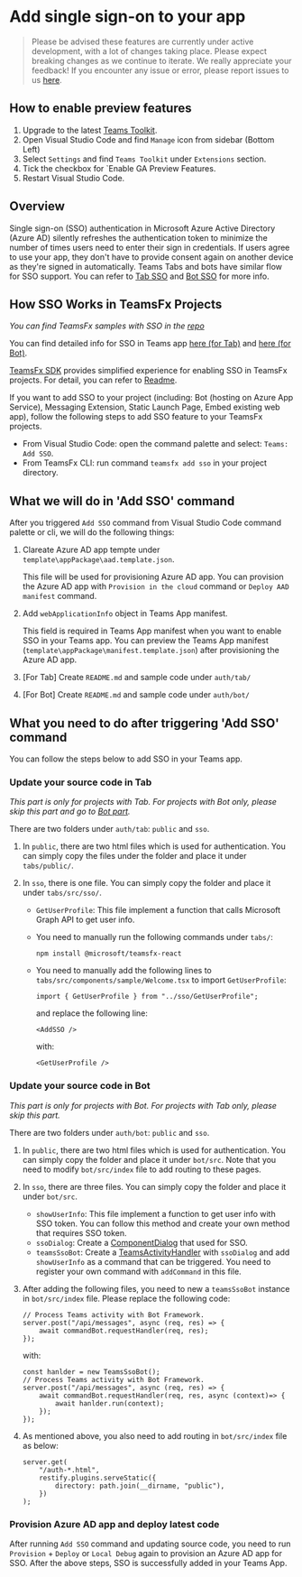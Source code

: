 # Add single sign-on to your app

> Please be advised these features are currently under active development, with a lot of changes taking place. Please expect breaking changes as we continue to iterate.
We really appreciate your feedback! If you encounter any issue or error, please report issues to us [here](https://github.com/OfficeDev/TeamsFx/issues/new/choose).

## How to enable preview features
1. Upgrade to the latest [Teams Toolkit](https://marketplace.visualstudio.com/items?itemName=TeamsDevApp.ms-teams-vscode-extension).
1. Open Visual Studio Code and find `Manage` icon from sidebar (Bottom Left) 
1. Select `Settings` and find `Teams Toolkit` under `Extensions` section.
1. Tick the checkbox for `Enable GA Preview Features.
1. Restart Visual Studio Code.


## Overview

Single sign-on (SSO) authentication in Microsoft Azure Active Directory (Azure AD) silently refreshes the authentication token to minimize the number of times users need to enter their sign in credentials. If users agree to use your app, they don't have to provide consent again on another device as they're signed in automatically. Teams Tabs and bots have similar flow for SSO support. You can refer to [Tab SSO](https://docs.microsoft.com/en-us/microsoftteams/platform/tabs/how-to/authentication/auth-aad-sso?tabs=dotnet) and [Bot SSO](https://docs.microsoft.com/en-us/microsoftteams/platform/bots/how-to/authentication/auth-aad-sso-bots) for more info.

## How SSO Works in TeamsFx Projects

*You can find TeamsFx samples with SSO in the [repo](https://github.com/OfficeDev/TeamsFx-Samples/tree/v2)*

You can find detailed info for SSO in Teams app [here (for Tab)](https://docs.microsoft.com/en-us/microsoftteams/platform/tabs/how-to/authentication/auth-aad-sso?tabs=dotnet) and [here (for Bot)](https://docs.microsoft.com/en-us/microsoftteams/platform/bots/how-to/authentication/auth-aad-sso-bots).

[TeamsFx SDK](https://www.npmjs.com/package/@microsoft/teamsfx) provides simplified experience for enabling SSO in TeamsFx projects. For detail, you can refer to [Readme](https://github.com/OfficeDev/TeamsFx/tree/dev/packages/sdk#user-identity).

If you want to add SSO to your project (including: Bot (hosting on Azure App Service), Messaging Extension, Static Launch Page, Embed existing web app), follow the following steps to add SSO feature to your TeamsFx projects.
- From Visual Studio Code: open the command palette and select: `Teams: Add SSO`.
- From TeamsFx CLI: run command `teamsfx add sso` in your project directory.

## What we will do in 'Add SSO' command

After you triggered `Add SSO` command from Visual Studio Code command palette or cli, we will do the following things:

1. Clareate Azure AD app tempte under `template\appPackage\aad.template.json`.

    This file will be used for provisioning Azure AD app. You can provision the Azure AD app with `Provision in the cloud` command or `Deploy AAD manifest` command.

1. Add `webApplicationInfo` object in Teams App manifest.

    This field is required in Teams App manifest when you want to enable SSO in your Teams app. You can preview the Teams App manifest (`template\appPackage\manifest.template.json`) after provisioning the Azure AD app.

1. [For Tab] Create `README.md` and sample code under `auth/tab/`

1. [For Bot] Create `README.md` and sample code under `auth/bot/`

## What you need to do after triggering 'Add SSO' command

You can follow the steps below to add SSO in your Teams app.

### Update your source code in Tab

*This part is only for projects with Tab. For projects with Bot only, please skip this part and go to [Bot part](#update-your-source-code-in-bot).*

There are two folders under `auth/tab`: `public` and `sso`.

1. In `public`, there are two html files which is used for authentication. You can simply copy the files under the folder and place it under `tabs/public/`.

1. In `sso`, there is one file. You can simply copy the folder and place it under `tabs/src/sso/`.
    - `GetUserProfile`: This file implement a function that calls Microsoft Graph API to get user info.
    - You need to manually run the following commands under `tabs/`:
        ```
        npm install @microsoft/teamsfx-react
        ```
    - You need to manually add the following lines to `tabs/src/components/sample/Welcome.tsx` to import `GetUserProfile`:

        ```
        import { GetUserProfile } from "../sso/GetUserProfile";
        ```
        and replace the following line:
        ```
        <AddSSO />
        ```
        with:
        ```
        <GetUserProfile />
        ```

### Update your source code in Bot

*This part is only for projects with Bot. For projects with Tab only, please skip this part.*

There are two folders under `auth/bot`: `public` and `sso`.

1. In `public`, there are two html files which is used for authentication. You can simply copy the folder and place it under `bot/src`. Note that you need to modify `bot/src/index` file to add routing to these pages.

1. In `sso`, there are three files. You can simply copy the folder and place it under `bot/src`.
    - `showUserInfo`: This file implement a function to get user info with SSO token. You can follow this method and create your own method that requires SSO token.
    - `ssoDialog`: Create a [ComponentDialog](https://docs.microsoft.com/en-us/javascript/api/botbuilder-dialogs/componentdialog?view=botbuilder-ts-latest) that used for SSO.
    - `teamsSsoBot`: Create a [TeamsActivityHandler](https://docs.microsoft.com/en-us/dotnet/api/microsoft.bot.builder.teams.teamsactivityhandler?view=botbuilder-dotnet-stable) with `ssoDialog` and add `showUserInfo` as a command that can be triggered. You need to register your own command with `addCommand` in this file.

1. After adding the following files, you need to new a `teamsSsoBot` instance in `bot/src/index` file. Please replace the following code:
    ```
    // Process Teams activity with Bot Framework.
    server.post("/api/messages", async (req, res) => {
        await commandBot.requestHandler(req, res);
    });
    ```

    with:

    ```
    const hanlder = new TeamsSsoBot();
    // Process Teams activity with Bot Framework.
    server.post("/api/messages", async (req, res) => {
        await commandBot.requestHandler(req, res, async (context)=> {
            await hanlder.run(context);
        });
    });
    ```

1. As mentioned above, you also need to add routing in `bot/src/index` file as below:

    ```
    server.get(
        "/auth-*.html",
        restify.plugins.serveStatic({
            directory: path.join(__dirname, "public"),
        })
    );
    ```

### Provision Azure AD app and deploy latest code

After running `Add SSO` command and updating source code, you need to run `Provision` + `Deploy` or `Local Debug` again to provision an Azure AD app for SSO. After the above steps, SSO is successfully added in your Teams App.